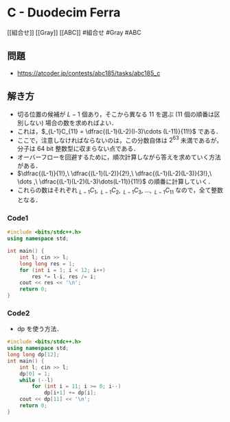 # C - Duodecim Ferra
[[組合せ]] [[Gray]] [[ABC]]
#組合せ #Gray #ABC 

## 問題
- https://atcoder.jp/contests/abc185/tasks/abc185_c

## 解き方
- 切る位置の候補が $L − 1$ 個あり，そこから異なる $11$ を選ぶ ($11$ 個の順番は区別しない) 場合の数を求めればよい．
- これは，$_{L-1}C_{11} = \dfrac{(L-1)(L-2)(l-3)\cdots (L-11)}{11!}$ である．
- ここで，注意しなければならないのは，この分数自体は $2^{63}$ 未満であるが，分子は $64$ bit 整数型に収まらない点である．
- オーバーフローを回避するために，順次計算しながら答えを求めていく方法がある．
- $\dfrac{(L-1)}{1!},\ \dfrac{(L-1)(L-2)}{2!},\ \dfrac{(L-1)(L-2)(L-3)}{3!},\ \dots ,\ \dfrac{(L-1)(L-2)(L-3)\dots(L-11)}{11!}$ の順番に計算していく．
- これらの数はそれぞれ $_{L-1}C_1,\ _{L-1}C_2,\ _{L-1}C_3,\ \dots,\ _{L-1}C_{11}$ なので，全て整数となる．

### Code1
```c++
#include <bits/stdc++.h>
using namespace std;

int main() {
	int l; cin >> l;
	long long res = 1;
	for (int i = 1; i < 12; i++)
		res *= l-i, res /= i;
	cout << res << '\n';
    return 0;
}
```

### Code2
- dp を使う方法．
```c++
#include <bits/stdc++.h>
using namespace std;
long long dp[12];
int main() {
	int l; cin >> l;
	dp[0] = 1;
	while (--l)
		for (int i = 11; i >= 0; i--)
			dp[i+1] += dp[i];
	cout << dp[11] << '\n';
	return 0;
}
```
